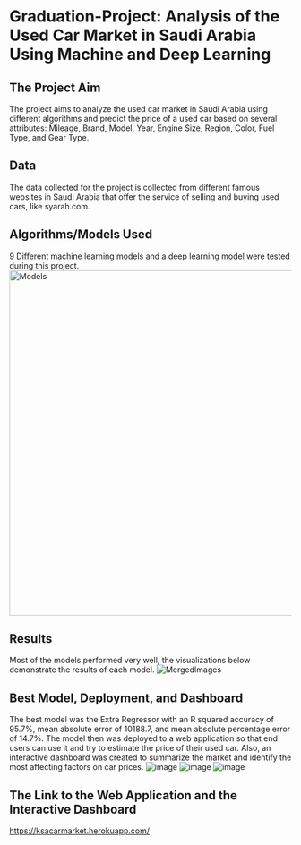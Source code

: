 # Graduation-Project: Analysis of the Used Car Market in Saudi Arabia Using Machine and Deep Learning

## The Project Aim
The project aims to analyze the used car market in Saudi Arabia using different algorithms and predict the price of a used car based on several attributes: Mileage, Brand, Model, Year, Engine Size, Region, Color, Fuel Type, and Gear Type.
## Data
The data collected for the project is collected from different famous websites in Saudi Arabia that offer the service of selling and buying used cars, like syarah.com.
## Algorithms/Models Used
9 Different machine learning models and a deep learning model were tested during this project.
<img width="617" alt="Models" src="https://user-images.githubusercontent.com/108818514/219428456-5801a98f-df98-4e4c-82f0-2cbb6814c477.png">
## Results
Most of the models performed very well, the visualizations below demonstrate the results of each model.
![MergedImages](https://user-images.githubusercontent.com/108818514/219430165-9b8ace2e-b863-41f4-8c5d-24f6212eebb8.png)
## Best Model, Deployment, and Dashboard
The best model was the Extra Regressor with an R squared accuracy of 95.7%, mean absolute error of 10188.7, and mean absolute percentage error of 14.7%.
The model then was deployed to a web application so that end users can use it and try to estimate the price of their used car. Also, an interactive dashboard was created to summarize the market and identify the most affecting factors on car prices.
![image](https://user-images.githubusercontent.com/108818514/219432842-3d5b3714-c411-4b65-b345-9fcef181eac8.png)
![image](https://user-images.githubusercontent.com/108818514/219432871-5f741024-b511-4280-9f7f-b60cd2f334ab.png)
![image](https://user-images.githubusercontent.com/108818514/219432754-944680da-9fb3-42c9-a552-47431ad32ce5.png)
## The Link to the Web Application and the Interactive Dashboard 
https://ksacarmarket.herokuapp.com/

